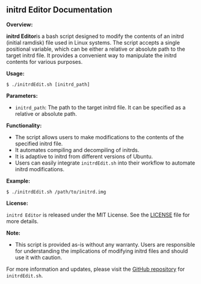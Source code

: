 ## initrd Editor Documentation

**Overview:**

**initrd Editor**is a bash script designed to modify the contents of an initrd (initial ramdisk) file used in Linux systems. The script accepts a single positional variable, which can be either a relative or absolute path to the target initrd file. It provides a convenient way to manipulate the initrd contents for various purposes.

**Usage:**

```shell
$ ./initrdEdit.sh [initrd_path]
```

**Parameters:**

- `initrd_path`: The path to the target initrd file. It can be specified as a relative or absolute path.

**Functionality:**

- The script allows users to make modifications to the contents of the specified initrd file.
- It automates compiling and decompiling of initrds.
- It is adaptive to initrd from different versions of Ubuntu.
- Users can easily integrate `initrdEdit.sh` into their workflow to automate initrd modifications.

**Example:**

```shell
$ ./initrdEdit.sh /path/to/initrd.img
```

**License:**

`initrd Editor` is released under the MIT License. See the [LICENSE](https://raw.githubusercontent.com/enricolam/initrd-Editor/main/LICENSE) file for more details.

**Note:**

- This script is provided as-is without any warranty. Users are responsible for understanding the implications of modifying initrd files and should use it with caution.

For more information and updates, please visit the [GitHub repository](https://github.com/enricolam/initrd-Editor) for `initrdEdit.sh`.
